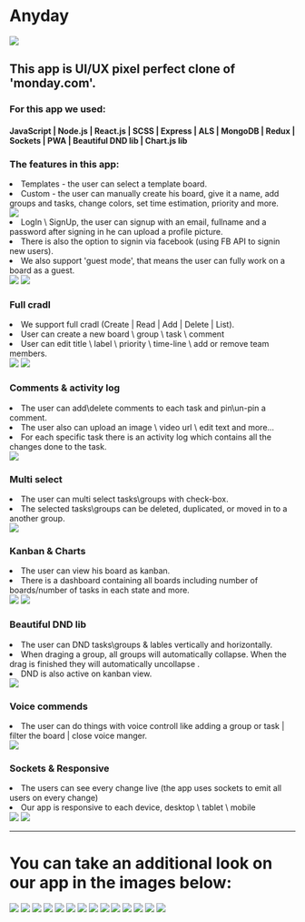 <h1>Anyday</h1>

<img src="https://i.imagesup.co/images2/cf4e8bc4f8e700f8744087fe11132b1dbf905ca1.png" />

<h2>This app is UI/UX pixel perfect clone of 'monday.com'.</h2>
<h3>
For this app we used:
</h3>
<h4>
JavaScript | Node.js | React.js | SCSS | Express | ALS | MongoDB | Redux | Sockets | PWA | Beautiful DND lib | Chart.js lib
</h4>



<h3>The features in this app: </h3>

<li>Templates - the user can select a template board.</li>
<li>Custom - the user can manually create his board, give it a name, add groups and tasks, change colors, set time estimation, priority and more.</li>

<img src="https://im5.ezgif.com/tmp/ezgif-5-810305934d.gif" />

 <li>LogIn \ SignUp, the user can signup with an email, fullname and a password after signing in he can upload a profile picture.</li>
 <li>There is also the option to signin via facebook (using FB API to signin new users).</li>
 <li>We also support 'guest mode', that means the user can fully work on a board as a guest.</li>
 
 <img src="https://i.imagesup.co/images2/d854812692b9246d69b512456ddcf9b341d25888.png"/>
 <img src="https://i.imagesup.co/images2/52c8e892716379c5f7866efed643163dcd8ead93.png"/>
 
 <h3>Full cradl</h3>
 <li>We support full cradl (Create | Read | Add | Delete | List).</li>
 <li>User can create a new board \ group \ task \ comment</li>
 <li>User can edit title \ label \ priority \ time-line \ add or remove team members.</li>
 
<img src="https://im5.ezgif.com/tmp/ezgif-5-e63788c7af.gif" />
<img src="https://im5.ezgif.com/tmp/ezgif-5-35ba55ace7.gif" />

<h3>Comments & activity log</h3>
<li>The user can add\delete comments to each task and pin\un-pin a comment.</li>
<li>The user also can upload an image \ video url \ edit text and more...</li>
<li>For each specific task there is an activity log which contains all the changes done to the task.</li>

<img src="https://im5.ezgif.com/tmp/ezgif-5-d4e250a099.gif" />
 
 <h3>Multi select</h3>
 <li>The user can multi select tasks\groups with check-box.</li>
 <li>The selected tasks\groups can be deleted, duplicated, or moved in to a another group.</li>
 
 <img src="https://im5.ezgif.com/tmp/ezgif-5-572df2a7f2.gif" />
 
 <h3>Kanban & Charts</h3>
 <li>The user can view his board as kanban.</li>
 <li>There is a dashboard containing all boards including number of boards/number of tasks in each state and more.</li>
 
 <img src="https://im5.ezgif.com/tmp/ezgif-5-5eb38b803c.gif" />
 <img src="https://im5.ezgif.com/tmp/ezgif-5-09598b711f.gif" />
 
 <h3>Beautiful DND lib</h3>
 <li>The user can DND tasks\groups & lables vertically and horizontally.</li>
 <li>When draging a group, all groups will automatically collapse. When the drag is finished they will automatically uncollapse .</li>
 <li>DND is also active on kanban view.</li>
 
 <img src="https://im5.ezgif.com/tmp/ezgif-5-e8ae287084.gif" />
 
  <h3>Voice commends</h3>
 <li>The user can do things with voice controll like adding a group or task | filter the board | close voice manger.</li>

<img src="https://im5.ezgif.com/tmp/ezgif-5-e8f3105334.gif" />


  <h3>Sockets & Responsive</h3>
 <li>The users can see every change live (the app uses sockets to emit all users on every change)</li>
 <li>Our app is responsive to each device, desktop \ tablet \ mobile</li>
 
 <img src="https://im5.ezgif.com/tmp/ezgif-5-537a1fc9d3.gif" />
 <img src="https://im5.ezgif.com/tmp/ezgif-5-0def2169df.gif" />
 
 
 <hr/>
 
 <h1>You can take an additional look on our app in the images below: </h1>

 <img src="https://i.imagesup.co/images2/754d77f51d795eceb77d7d6f369710f4f699058c.png"/>
 <img src="https://i.imagesup.co/images2/15e574084153fe138e2b916b8a35fe899ffc5f54.png"/>
 <img src="https://i.imagesup.co/images2/44c446db786d2f9bf62ecf55de711540f8943926.png"/>
 <img src="https://i.imagesup.co/images2/4247ab8a73a452ebd7f3e7494998ecde7f2ff963.png"/>
 <img src="https://i.imagesup.co/images2/2e2f20ffbc0412c62323026288602c8690fd7643.png/>
 <img src="https://i.imagesup.co/images2/6e5966939843cbb7e7bd42930988e5f7d5be92ce.png"/>
 <img src="https://i.imagesup.co/images2/510ea16dc7d0992e1b9200be3d122ec35880d455.png"/>
 <img src="https://i.imagesup.co/images2/0a66eccf0f2669a6161c08f99bb1f44c4f5e62ad.png"/>
 <img src="https://i.imagesup.co/images2/158235b1f58c985bebdaa5e8e6a34cbd64d00352.png"/>
 <img src="https://i.imagesup.co/images2/3ad605da83ccced674b8f6ecd37bc55e8672149f.png"/>
 <img src="https://i.imagesup.co/images2/1483741adbc514e9287afe22a5ad012283f35487.png"/>
 <img src="https://i.imagesup.co/images2/3c7d0e4ead647b38feb89ae073de4159406f99a1.png"/>
 <img src="https://i.imagesup.co/images2/55bf8e5babaa46b1168ef5552f8d235faccf5b52.png"/>
 <img src="https://i.imagesup.co/images2/a8f163a1624cedf590ed53ec4e9920ec09dac1c8.png"/>
 <img src="https://i.imagesup.co/images2/394fb010dd3d20d9106a88da24652eadcb8bbae7.png"/>

 
 
 
 
